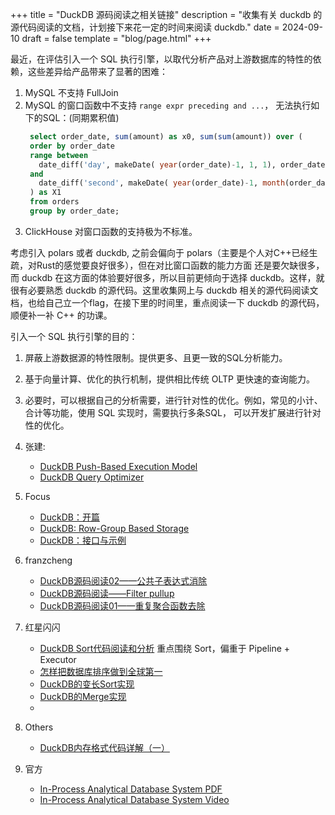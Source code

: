 +++
title = "DuckDB 源码阅读之相关链接"
description = "收集有关 duckdb 的源代码阅读的文档，计划接下来花一定的时间来阅读 duckdb."
date = 2024-09-10
draft = false
template = "blog/page.html"
+++

最近，在评估引入一个 SQL 执行引擎，以取代分析产品对上游数据库的特性的依赖，这些差异给产品带来了显著的困难：
1. MySQL 不支持 FullJoin
2. MySQL 的窗口函数中不支持 `range expr preceding and ...`， 无法执行如下的SQL：(同期累积值)
   ```sql
    select order_date, sum(amount) as x0, sum(sum(amount)) over (
    order by order_date 
    range between 
      date_diff('day', makeDate( year(order_date)-1, 1, 1), order_date) preceding 
    and 
      date_diff('second', makeDate( year(order_date)-1, month(order_date), day(order_date) ), order_date) preceding
    ) as X1
    from orders
    group by order_date;
   ```
3. ClickHouse 对窗口函数的支持极为不标准。

考虑引入 polars 或者 duckdb, 之前会偏向于 polars（主要是个人对C++已经生疏，对Rust的感觉要良好很多），但在对比窗口函数的能力方面
还是要欠缺很多，而 duckdb 在这方面的体验要好很多，所以目前更倾向于选择 duckdb。这样，就很有必要熟悉 duckdb 的源代码。这里收集网上与
duckdb 相关的源代码阅读文档，也给自己立一个flag，在接下里的时间里，重点阅读一下 duckdb 的源代码，顺便补一补 C++ 的功课。

引入一个 SQL 执行引擎的目的：
1. 屏蔽上游数据源的特性限制。提供更多、且更一致的SQL分析能力。
2. 基于向量计算、优化的执行机制，提供相比传统 OLTP 更快速的查询能力。
3. 必要时，可以根据自己的分析需要，进行针对性的优化。例如，常见的小计、合计等功能，使用 SQL 实现时，需要执行多条SQL，
   可以开发扩展进行针对性的优化。


1. 张建:
   - [DuckDB Push-Based Execution Model](https://zhuanlan.zhihu.com/p/402355976)
   - [DuckDB Query Optimizer](https://zhuanlan.zhihu.com/p/696147374)
2. Focus
    - [DuckDB：开篇](https://zhuanlan.zhihu.com/p/374627729)
    - [DuckDB: Row-Group Based Storage](https://zhuanlan.zhihu.com/p/382131436)
    - [DuckDB：接口与示例](https://zhuanlan.zhihu.com/p/376178277)
3. franzcheng
    - [DuckDB源码阅读02——公共子表达式消除](https://zhuanlan.zhihu.com/p/644095258)
    - [DuckDB源码阅读——Filter pullup](https://zhuanlan.zhihu.com/p/652394118)
    - [DuckDB源码阅读01——重复聚合函数去除](https://zhuanlan.zhihu.com/p/644039061)
4. 红星闪闪
    - [DuckDB Sort代码阅读和分析](https://zhuanlan.zhihu.com/p/628391818) 重点围绕 Sort，偏重于 Pipeline + Executor
    - [怎样把数据库排序做到全球第一](https://zhuanlan.zhihu.com/p/664312966)
    - [DuckDB的变长Sort实现](https://zhuanlan.zhihu.com/p/628507841)
    - [DuckDB的Merge实现](https://zhuanlan.zhihu.com/p/628393152)
    - 
5. Others
   - [DuckDB内存格式代码详解（一）](https://zhuanlan.zhihu.com/p/679569277)

6. 官方 
   - [In-Process Analytical Database System PDF](https://15721.courses.cs.cmu.edu/spring2023/slides/22-duckdb.pdf)
   - [In-Process Analytical Database System Video](https://www.youtube.com/watch?v=bZOvAKGkzpQ)
   